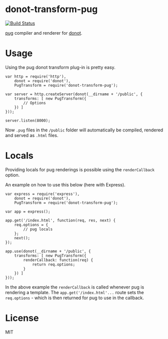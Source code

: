 donot-transform-pug
====================

[![Build Status](https://travis-ci.org/donotjs/donot-transform-pug.svg?branch=master)](https://travis-ci.org/donotjs/donot-transform-pug)

[pug](http://npmjs.org/packages/pug) compiler and renderer for [donot](http://github.com/donotjs/donot).

# Usage

Using the pug donot transform plug-in is pretty easy.

	var http = require('http'),
	    donot = require('donot'),
	    PugTransform = require('donot-transform-pug');

	var server = http.createServer(donot(__dirname + '/public', {
		transforms: [ new PugTransform({
			// Options
		}) ]
	}));

	server.listen(8000);

Now `.pug` files in the `/public` folder will automatically be compiled, rendered and served as `.html` files.

# Locals

Providing locals for pug renderings is possible using the `renderCallback` option.

An example on how to use this below (here with Express).

    var express = require('express'),
	    donot = require('donot'),
	    PugTransform = require('donot-transform-pug');

	var app = express();

	app.get('/index.html', function(req, res, next) {
		req.options = {
			// pug locals
		};
		next();
	});

	app.use(donot(__dirname + '/public', {
		transforms: [ new PugTransform({
			renderCallback: function(req) {
				return req.options;
			}
		}) ]
	}));

In the above example the `renderCallback` is called whenever pug is rendering a template. The `app.get('/index.html'...` route sets the `req.options` - which is then returned for pug to use in the callback.

# License

MIT
